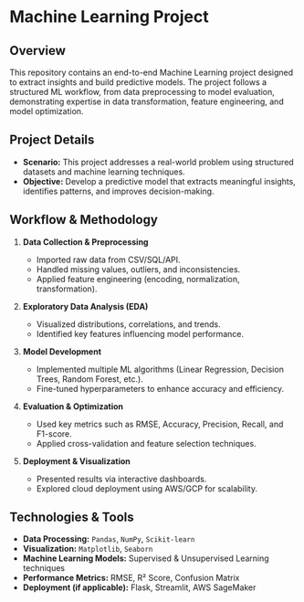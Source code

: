 # Machine Learning Project

## Overview
This repository contains an end-to-end Machine Learning project designed to extract insights and build predictive models. The project follows a structured ML workflow, from data preprocessing to model evaluation, demonstrating expertise in data transformation, feature engineering, and model optimization.

## Project Details

- **Scenario:** This project addresses a real-world problem using structured datasets and machine learning techniques.
- **Objective:** Develop a predictive model that extracts meaningful insights, identifies patterns, and improves decision-making.

## Workflow & Methodology

1. **Data Collection & Preprocessing**
   - Imported raw data from CSV/SQL/API.
   - Handled missing values, outliers, and inconsistencies.
   - Applied feature engineering (encoding, normalization, transformation).

2. **Exploratory Data Analysis (EDA)**
   - Visualized distributions, correlations, and trends.
   - Identified key features influencing model performance.

3. **Model Development**
   - Implemented multiple ML algorithms (Linear Regression, Decision Trees, Random Forest, etc.).
   - Fine-tuned hyperparameters to enhance accuracy and efficiency.

4. **Evaluation & Optimization**
   - Used key metrics such as RMSE, Accuracy, Precision, Recall, and F1-score.
   - Applied cross-validation and feature selection techniques.

5. **Deployment & Visualization**
   - Presented results via interactive dashboards.
   - Explored cloud deployment using AWS/GCP for scalability.

## Technologies & Tools

- **Data Processing:** `Pandas`, `NumPy`, `Scikit-learn`
- **Visualization:** `Matplotlib`, `Seaborn`
- **Machine Learning Models:** Supervised & Unsupervised Learning techniques
- **Performance Metrics:** RMSE, R² Score, Confusion Matrix
- **Deployment (if applicable):** Flask, Streamlit, AWS SageMaker
